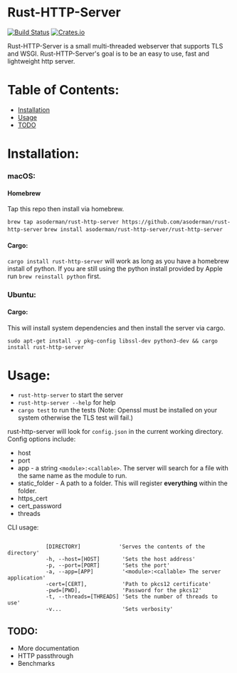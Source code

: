 # Rust-HTTP-Server
[![Build Status](https://travis-ci.org/asoderman/rust-http-server.svg?branch=master)](https://travis-ci.org/asoderman/rust-http-server)
[![Crates.io](https://img.shields.io/crates/v/rust-http-server.svg)](https://crates.io/crates/rust-http-server)

Rust-HTTP-Server is a small multi-threaded webserver that supports TLS and WSGI. Rust-HTTP-Server's goal is to be an easy to use, fast and lightweight http server.

# Table of Contents:
* [Installation](#installation)
* [Usage](#usage)
* [TODO](#todo)

# Installation:

### macOS:

#### Homebrew
Tap this repo then install via homebrew.

`brew tap asoderman/rust-http-server https://github.com/asoderman/rust-http-server`
`brew install asoderman/rust-http-server/rust-http-server`

#### Cargo:
`cargo install rust-http-server` will work as long as you have a homebrew install of python. If you 
are still using the python install provided by Apple run `brew reinstall python` first.

### Ubuntu:

#### Cargo:
This will install system dependencies and then install the server via cargo.

`sudo apt-get install -y pkg-config libssl-dev python3-dev && cargo install rust-http-server`

# Usage:
* `rust-http-server` to start the server
* `rust-http-server --help` for help
* `cargo test` to run the tests (Note: Openssl must be installed on your system otherwise the TLS test will fail.)

rust-http-server will look for `config.json` in the current working directory. Config options include:
* host
* port
* app - a string `<module>:<callable>`. The server will search for a file with the same name as the module to run.
* static_folder - A path to a folder. This will register **everything** within the folder.
* https_cert
* cert_password
* threads

CLI usage:
```

            [DIRECTORY]            'Serves the contents of the directory'
            -h, --host=[HOST]       'Sets the host address'
            -p, --port=[PORT]       'Sets the port'
            -a, --app=[APP]         '<module>:<callable> The server application'
            -cert=[CERT],           'Path to pkcs12 certificate'
            -pwd=[PWD],             'Password for the pkcs12'
            -t, --threads=[THREADS] 'Sets the number of threads to use'
            -v...                   'Sets verbosity'
```

## TODO:
* More documentation
* HTTP passthrough
* Benchmarks
